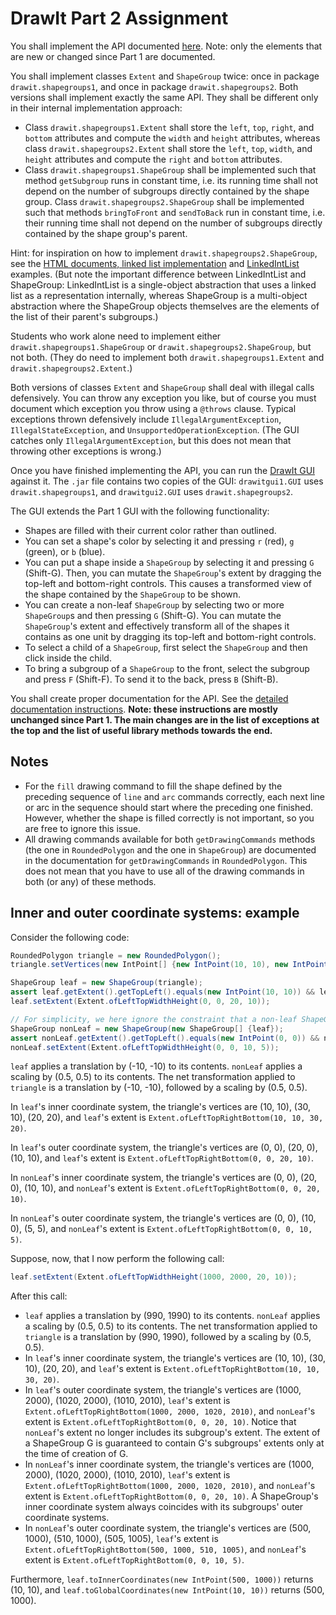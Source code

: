# DrawIt Part 2 Assignment

You shall implement the API documented [here](https://btj.github.io/drawit_part2_docs/index.html).
Note: only the elements that are new or changed since Part 1 are documented.

You shall implement classes `Extent` and `ShapeGroup` twice: once in package `drawit.shapegroups1`, and once in package `drawit.shapegroups2`. Both versions shall implement exactly the same API. They shall be different only in their internal implementation approach:
- Class `drawit.shapegroups1.Extent` shall store the `left`, `top`, `right`, and `bottom` attributes and compute the `width` and `height` attributes, whereas class `drawit.shapegroups2.Extent` shall store the `left`, `top`, `width`, and `height` attributes and compute the `right` and `bottom` attributes.
- Class `drawit.shapegroups1.ShapeGroup` shall be implemented such that method `getSubgroup` runs in constant time, i.e. its running time shall not depend on the number of subgroups directly contained by the shape group. Class `drawit.shapegroups2.ShapeGroup` shall be implemented such that methods `bringToFront` and `sendToBack` run in constant time, i.e. their running time shall not depend on the number of subgroups directly contained by the shape group's parent.

Hint: for inspiration on how to implement `drawit.shapegroups2.ShapeGroup`, see the [HTML documents, linked list implementation](https://github.com/btj/html_ir/blob/f49255eb73ef7c921a29afc4870a778623200d71/html_ir/src/html_ir/Node.java) and [LinkedIntList](https://github.com/btj/intlist_inheritance/blob/master/intlist_inheritance/src/intlist_inheritance/LinkedIntList.java) examples. (But note the important difference between LinkedIntList and ShapeGroup: LinkedIntList is a single-object abstraction that uses a linked list as a representation internally, whereas ShapeGroup is a multi-object abstraction where the ShapeGroup objects themselves are the elements of the list of their parent's subgroups.)

Students who work alone need to implement either `drawit.shapegroups1.ShapeGroup` or `drawit.shapegroups2.ShapeGroup`, but not both. (They do need to implement both `drawit.shapegroups1.Extent` and `drawit.shapegroups2.Extent`.)

Both versions of classes `Extent` and `ShapeGroup` shall deal with illegal calls defensively. You can throw any exception you like, but of course you must document which exception you throw using a `@throws` clause. Typical exceptions thrown defensively include `IllegalArgumentException`, `IllegalStateException`, and `UnsupportedOperationException`. (The GUI catches only `IllegalArgumentException`, but this does not mean that throwing other exceptions is wrong.)

Once you have finished implementing the API, you can run the [DrawIt GUI](https://github.com/btj/drawit_part2/releases/download/1/drawitgui_part2.jar) against it. The `.jar` file contains two copies of the GUI: `drawitgui1.GUI` uses `drawit.shapegroups1`, and `drawitgui2.GUI` uses `drawit.shapegroups2`.

The GUI extends the Part 1 GUI with the following functionality:
- Shapes are filled with their current color rather than outlined.
- You can set a shape's color by selecting it and pressing `r` (red), `g` (green), or `b` (blue).
- You can put a shape inside a `ShapeGroup` by selecting it and pressing `G` (Shift-G). Then, you can mutate the `ShapeGroup`'s extent by dragging the top-left and bottom-right controls. This causes a transformed view of the shape contained by the `ShapeGroup` to be shown.
- You can create a non-leaf `ShapeGroup` by selecting two or more `ShapeGroup`s and then pressing `G` (Shift-G). You can mutate the `ShapeGroup`'s extent and effectively transform all of the shapes it contains as one unit by dragging its top-left and bottom-right controls.
- To select a child of a `ShapeGroup`, first select the `ShapeGroup` and then click inside the child.
- To bring a subgroup of a `ShapeGroup` to the front, select the subgroup and press `F` (Shift-F). To send it to the back, press `B` (Shift-B).

You shall create proper documentation for the API. See the [detailed documentation instructions](https://github.com/btj/ogp-notes/blob/master/drawit_part2_doc_instr.md). **Note: these instructions are mostly unchanged since Part 1. The main changes are in the list of exceptions at the top and the list of useful library methods towards the end.**

## Notes

- For the `fill` drawing command to fill the shape defined by the preceding sequence of `line` and `arc` commands correctly, each next line or arc in the sequence should start where the preceding one finished. However, whether the shape is filled correctly is not important, so you are free to ignore this issue.
- All drawing commands available for both `getDrawingCommands` methods (the one in `RoundedPolygon` and the one in `ShapeGroup`) are documented in the documentation for `getDrawingCommands` in `RoundedPolygon`. This does not mean that you have to use all of the drawing commands in both (or any) of these methods.

## Inner and outer coordinate systems: example

Consider the following code:
```java
RoundedPolygon triangle = new RoundedPolygon();
triangle.setVertices(new IntPoint[] {new IntPoint(10, 10), new IntPoint(30, 10), new IntPoint(20, 20)});

ShapeGroup leaf = new ShapeGroup(triangle);
assert leaf.getExtent().getTopLeft().equals(new IntPoint(10, 10)) && leaf.getExtent().getBottomRight().equals(new IntPoint(30, 20));
leaf.setExtent(Extent.ofLeftTopWidthHeight(0, 0, 20, 10));

// For simplicity, we here ignore the constraint that a non-leaf ShapeGroup shall have at least two subgroups.
ShapeGroup nonLeaf = new ShapeGroup(new ShapeGroup[] {leaf});
assert nonLeaf.getExtent().getTopLeft().equals(new IntPoint(0, 0)) && nonLeaf.getExtent().getBottomRight().equals(new IntPoint(20, 10));
nonLeaf.setExtent(Extent.ofLeftTopWidthHeight(0, 0, 10, 5));
```

`leaf` applies a translation by (-10, -10) to its contents. `nonLeaf` applies a scaling by (0.5, 0.5) to its contents. The net transformation applied to `triangle` is a translation by (-10, -10), followed by a scaling by (0.5, 0.5).

In `leaf`'s inner coordinate system, the triangle's vertices are (10, 10), (30, 10), (20, 20), and `leaf`'s extent is `Extent.ofLeftTopRightBottom(10, 10, 30, 20)`.

In `leaf`'s outer coordinate system, the triangle's vertices are (0, 0), (20, 0), (10, 10), and `leaf`'s extent is `Extent.ofLeftTopRightBottom(0, 0, 20, 10)`.

In `nonLeaf`'s inner coordinate system, the triangle's vertices are (0, 0), (20, 0), (10, 10), and `nonLeaf`'s extent is `Extent.ofLeftTopRightBottom(0, 0, 20, 10)`.

In `nonLeaf`'s outer coordinate system, the triangle's vertices are (0, 0), (10, 0), (5, 5), and `nonLeaf`'s extent is `Extent.ofLeftTopRightBottom(0, 0, 10, 5)`.

Suppose, now, that I now perform the following call:

```java
leaf.setExtent(Extent.ofLeftTopWidthHeight(1000, 2000, 20, 10));
```

After this call:
- `leaf` applies a translation by (990, 1990) to its contents. `nonLeaf` applies a scaling by (0.5, 0.5) to its contents. The net transformation applied to `triangle` is a translation by (990, 1990), followed by a scaling by (0.5, 0.5).
- In `leaf`'s inner coordinate system, the triangle's vertices are (10, 10), (30, 10), (20, 20), and `leaf`'s extent is `Extent.ofLeftTopRightBottom(10, 10, 30, 20)`.
- In `leaf`'s outer coordinate system, the triangle's vertices are (1000, 2000), (1020, 2000), (1010, 2010), `leaf`'s extent is `Extent.ofLeftTopRightBottom(1000, 2000, 1020, 2010)`, and `nonLeaf`'s extent is `Extent.ofLeftTopRightBottom(0, 0, 20, 10)`. Notice that `nonLeaf`'s extent no longer includes its subgroup's extent. The extent of a ShapeGroup G is guaranteed to contain G's subgroups' extents only at the time of creation of G.
- In `nonLeaf`'s inner coordinate system, the triangle's vertices are (1000, 2000), (1020, 2000), (1010, 2010), `leaf`'s extent is `Extent.ofLeftTopRightBottom(1000, 2000, 1020, 2010)`, and `nonLeaf`'s extent is `Extent.ofLeftTopRightBottom(0, 0, 20, 10)`. A ShapeGroup's inner coordinate system always coincides with its subgroups' outer coordinate systems.
- In `nonLeaf`'s outer coordinate system, the triangle's vertices are (500, 1000), (510, 1000), (505, 1005), `leaf`'s extent is `Extent.ofLeftTopRightBottom(500, 1000, 510, 1005)`, and `nonLeaf`'s extent is `Extent.ofLeftTopRightBottom(0, 0, 10, 5)`.

Furthermore, `leaf.toInnerCoordinates(new IntPoint(500, 1000))` returns (10, 10), and `leaf.toGlobalCoordinates(new IntPoint(10, 10))` returns (500, 1000).
